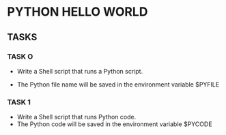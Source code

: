# PYTHON HELLO WORLD


## TASKS 
### TASK O
- Write a Shell script that runs a Python script.

- The Python file name will be saved in the environment variable $PYFILE

### TASK 1
- Write a Shell script that runs Python code.
- The Python code will be saved in the environment variable $PYCODE